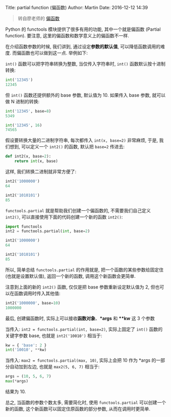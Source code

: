 Title: partial function (偏函数)
Author: Martin
Date: 2016-12-12 14:39

> 转自廖老师的 [偏函数](http://www.liaoxuefeng.com/wiki/0014316089557264a6b348958f449949df42a6d3a2e542c000/00143184474383175eeea92a8b0439fab7b392a8a32f8fa000)

Python 的 functools 模块提供了很多有用的功能, 其中一个就是偏函数 (Partial function). 要注意, 这里的偏函数和数学意义上的偏函数不一样.

在介绍函数参数的时候, 我们讲到, 通过设定**参数的默认值**, 可以降低函数调用的难度. 而偏函数也可以做到这一点. 举例如下:

`int()` 函数可以把字符串转换为整数, 当仅传入字符串时, `int()` 函数默认按十进制转换:

```python
int('12345')
12345
```

但 `int()` 函数还提供额外的 base 参数, 默认值为 10. 如果传入 base 参数, 就可以做 N 进制的转换:

```python
int('12345', base=8)
5349

int('12345', 16)
74565
```

假设要转换大量的二进制字符串, 每次都传入 `int(x, base=2)` 非常麻烦, 于是, 我们想到, 可以定义一个 `int2()` 的函数, 默认把 `base=2` 传进去:

```python
def int2(x, base=2):
    return int(x, base)
```

这样, 我们转换二进制就非常方便了:

```python
int2('1000000')
64

int2('1010101')
85
```

`functools.partial` 就是帮助我们创建一个偏函数的, 不需要我们自己定义 `int2()`, 可以直接使用下面的代码创建一个新的函数 `int2()`:

```python
import functools
int2 = functools.partial(int, base=2)

int2('1000000')
64

int2('1010101')
85
```

所以, 简单总结 `functools.partial` 的作用就是, 把一个函数的某些参数给固定住 (也就是设置默认值), 返回一个新的函数, 调用这个新函数会更简单.

注意到上面的新的 `int2()` 函数, 仅仅是把 base 参数重新设定默认值为 2, 但也可以在函数调用时传入其他值:

```python
int2('1000000', base=10)
1000000
```

最后, 创建偏函数时, 实际上可以接收**函数对象**、**\*args** 和 **\*\*kw** 这 3 个参数

当传入: `int2 = functools.partial(int, base=2)`, 实际上固定了 `int()` 函数的关键字参数 base, 也就是 `int2('10010')` 相当于:

```python
kw = { 'base': 2 }
int('10010', **kw)
```

当传入: `max2 = functools.partial(max, 10)`, 实际上会把 10 作为 \*args 的一部分自动加到左边, 也就是 `max2(5, 6, 7)` 相当于:

```python
args = (10, 5, 6, 7)
max(*args)
```

结果为 10.

总之, 当函数的参数个数太多, 需要简化时, 使用 `functools.partial` 可以创建一个新的函数, 这个新函数可以固定住原函数的部分参数, 从而在调用时更简单.
